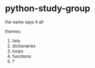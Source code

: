 # python-study-group
the name says it all

themes:
1. lists
2. dictionaries
3. loops
4. functions
5. ?
